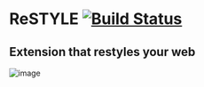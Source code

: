 # ReSTYLE [![Build Status](https://travis-ci.org/graberzz/restyle-ext.svg?branch=v2)](https://travis-ci.org/graberzz/restyle-ext)
## Extension that restyles your web
![image](https://i.imgur.com/lkCvLd5.jpg)
